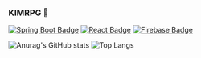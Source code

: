 ### KIMRPG 👋 

<!--
**KimRPG/KimRPG** is a ✨ _special_ ✨ repository because its `README.md` (this file) appears on your GitHub profile.

Here are some ideas to get you started:

- 🔭 I’m currently working on ...
- 🌱 I’m currently learning ...
- 👯 I’m looking to collaborate on ...
- 🤔 I’m looking for help with ...
- 💬 Ask me about ...
- 📫 How to reach me: ...
- 😄 Pronouns: ...
- ⚡ Fun fact: ...
-->
[![Spring Boot Badge](https://img.shields.io/badge/SpringBoot-6DB33F?style=flat&logo=springboot&logoColor=white)](https://github.com/Club-PARD/WebETA_server.git)
[![React Badge](https://img.shields.io/badge/React%20App-61DAFB?style=flat&logo=react&logoColor=white)](https://github.com/Club-PARD/Hi5_DotZip.git)
[![Firebase Badge](https://img.shields.io/badge/Firebase%20App-FFCA28?style=flat&logo=firebase&logoColor=white)](https://github.com/Club-PARD/Hi5_DotZip.git)


![Anurag's GitHub stats](https://github-readme-stats.vercel.app/api?username=KimRPG&show_icons=true&theme=default)
![Top Langs](https://github-readme-stats.vercel.app/api/top-langs/?username=KimRPG&layout=compact)





